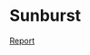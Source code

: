Sunburst
=======================

[Report](https://datapane.com/reports/vAqv4r3/equity-research-associate-sunburst/)

